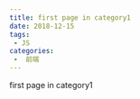 ```yaml
---
title: first page in category1
date: 2018-12-15
tags:
 - JS
categories:
 -  前端
---
```


first page in category1